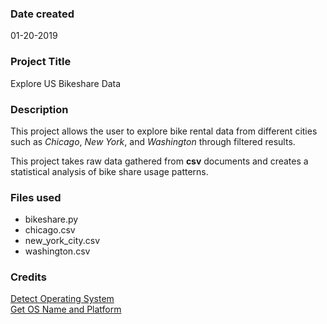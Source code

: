 ### Date created
01-20-2019

### Project Title
Explore US Bikeshare Data

### Description
This project allows the user to explore bike rental data from different cities such as *Chicago*, *New York*, and *Washington* through filtered results.

This project takes raw data gathered from **csv** documents and creates a statistical analysis of bike share usage patterns.   

### Files used
* bikeshare.py
* chicago.csv
* new_york_city.csv
* washington.csv

### Credits
[Detect Operating System](https://www.webucator.com/how-to/how-check-the-operating-system-with-python.cfm)<br />
[Get OS Name and Platform](https://www.w3resource.com/python-exercises/python-basic-exercise-43.php)
